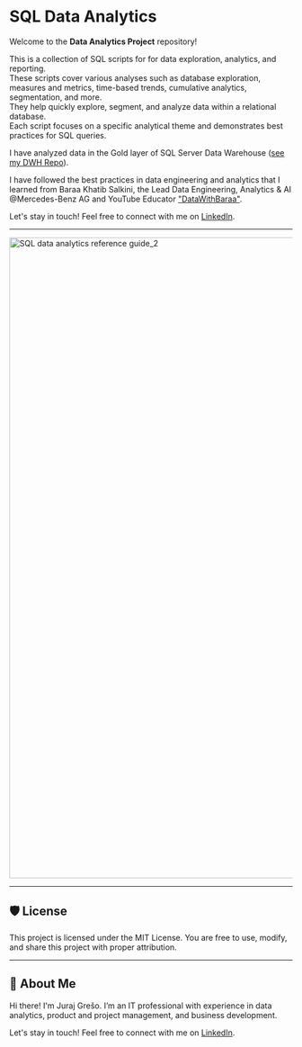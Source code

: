 # SQL Data Analytics

Welcome to the **Data Analytics Project** repository!  

This is a collection of SQL scripts for for data exploration, analytics, and reporting.  
These scripts cover various analyses such as database exploration, measures and metrics, time-based trends, cumulative analytics, segmentation, and more.  
They help quickly explore, segment, and analyze data within a relational database.  
Each script focuses on a specific analytical theme and demonstrates best practices for SQL queries.  

I have analyzed data in the Gold layer of SQL Server Data Warehouse ([see my DWH Repo](https://github.com/jurajgreso/sql-data-warehouse)).  

I have followed the best practices in data engineering and analytics that I learned from Baraa Khatib Salkini, the Lead Data Engineering, Analytics & AI @Mercedes-Benz AG and YouTube Educator ["DataWithBaraa"](https://www.youtube.com/@datawithbaraa).

Let's stay in touch! Feel free to connect with me on [LinkedIn](https://www.linkedin.com/in/jurajgreso/).

---

<img width="766" height="1140" alt="SQL data analytics reference guide_2" src="https://github.com/user-attachments/assets/96970a6a-7e9b-4d94-a60a-982c2b0a8870" />

---

## 🛡️ License
This project is licensed under the MIT License. You are free to use, modify, and share this project with proper attribution.

---

## 🌟 About Me

Hi there! I'm Juraj Grešo. I’m an IT professional with experience in data analytics, product and project management, and business development.

Let's stay in touch! Feel free to connect with me on [LinkedIn](https://www.linkedin.com/in/jurajgreso/).
